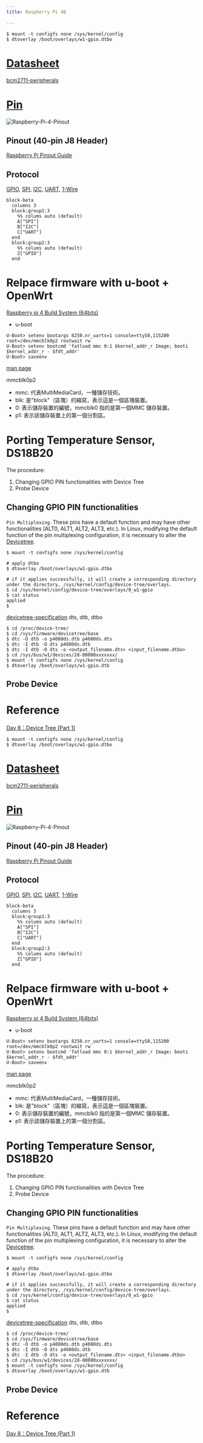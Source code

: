 ```yaml
---
title: Raspberry Pi 4B

---
```



``` console
$ mount -t configfs none /sys/kernel/config
$ dtoverlay /boot/overlays/w1-gpio.dtbo
```

# [Datasheet](https://datasheets.raspberrypi.com/rpi4/raspberry-pi-4-datasheet.pdf)

[bcm2711-peripherals](https://datasheets.raspberrypi.com/bcm2711/bcm2711-peripherals.pdf)

# [Pin](https://en.wikipedia.org/wiki/Lead_(electronics))
![Raspberry-Pi-4-Pinout](https://hackmd.io/_uploads/rJY5-alDeg.png)

## Pinout (40-pin J8 Header)
[Raspberry Pi Pinout Guide](https://randomnerdtutorials.com/raspberry-pi-pinout-gpios/)

## Protocol

[GPIO](https://en.wikipedia.org/wiki/General-purpose_input/output), [SPI](https://en.wikipedia.org/wiki/Serial_Peripheral_Interface), [I2C](https://en.wikipedia.org/wiki/I%C2%B2C), [UART](https://en.wikipedia.org/wiki/Universal_asynchronous_receiver-transmitter), [1-Wire](https://en.wikipedia.org/wiki/1-Wire)



``` mermaid
block-beta
  columns 3
  block:group1:3
    %% colums auto (default)
    A["SPI"]
    B["I2C"]
    C["UART"]
  end
  block:group2:3
    %% colums auto (default)
    Z["GPIO"]
  end
```

# Relpace firmware with u-boot + OpenWrt
[Raspberry pi 4 Build System (64bits)](https://hackmd.io/@sss22213/rklpt-BGK)


* u-boot



``` console
U-Boot> setenv bootargs 8250.nr_uarts=1 console=ttyS0,115200 root=/dev/mmcblk0p2 rootwait rw
U-Boot> setenv bootcmd 'fatload mmc 0:1 $kernel_addr_r Image; booti $kernel_addr_r - $fdt_addr'
U-Boot> saveenv
```
[man page](https://hub.digi.com/dp/path=/support/asset/u-boot-reference-manual/)

mmcblk0p2
* mmc: 代表MultiMediaCard，一種儲存技術。
* blk: 是"block"（區塊）的縮寫，表示這是一個區塊裝置。
* 0: 表示儲存裝置的編號，mmcblk0 指的是第一個MMC 儲存裝置。
* p1: 表示該儲存裝置上的第一個分割區。


# Porting Temperature Sensor, DS18B20
The procedure:
1. Changing GPIO PIN functionalities with Device Tree
2. Probe Device


## Changing GPIO PIN functionalities
`Pin Multiplexing`. These pins have a default function and may have other functionalities (ALT0, ALT1, ALT2, ALT3, etc.). In Linux, modifying the default function of the pin multiplexing configuration, it is necessary to alter the [Devicetree](https://en.wikipedia.org/wiki/Devicetree).

``` console
$ mount -t configfs none /sys/kernel/config

# apply dtbo
$ dtoverlay /boot/overlays/w1-gpio.dtbo

# if it applies successfully, it will create a corresponding directory under the directory, /sys/kernel/config/device-tree/overlays.
$ cd /sys/kernel/config/device-tree/overlays/0_w1-gpio
$ cat status 
applied
$
```


[devicetree-specification](https://github.com/devicetree-org/devicetree-specification)
dts, dtb, dtbo

``` console
$ cd /proc/device-tree/
$ cd /sys/firmware/devicetree/base
$ dtc -O dtb -o p4080ds.dtb p4080ds.dts
$ dtc -I dtb -O dts p4080ds.dtb
$ dtc -I dtb -O dts -o <output_filename.dts> <input_filename.dtbo>
$ cd /sys/bus/w1/devices/28-00000xxxxxxx/
$ mount -t configfs none /sys/kernel/config
$ dtoverlay /boot/overlays/w1-gpio.dtb
```

## Probe Device


# Reference
[Day 8：Device Tree (Part 1)](https://ithelp.ithome.com.tw/m/articles/10242811)



``` console
$ mount -t configfs none /sys/kernel/config
$ dtoverlay /boot/overlays/w1-gpio.dtbo
```

# [Datasheet](https://datasheets.raspberrypi.com/rpi4/raspberry-pi-4-datasheet.pdf)

[bcm2711-peripherals](https://datasheets.raspberrypi.com/bcm2711/bcm2711-peripherals.pdf)

# [Pin](https://en.wikipedia.org/wiki/Lead_(electronics))
![Raspberry-Pi-4-Pinout](https://hackmd.io/_uploads/rJY5-alDeg.png)

## Pinout (40-pin J8 Header)
[Raspberry Pi Pinout Guide](https://randomnerdtutorials.com/raspberry-pi-pinout-gpios/)

## Protocol

[GPIO](https://en.wikipedia.org/wiki/General-purpose_input/output), [SPI](https://en.wikipedia.org/wiki/Serial_Peripheral_Interface), [I2C](https://en.wikipedia.org/wiki/I%C2%B2C), [UART](https://en.wikipedia.org/wiki/Universal_asynchronous_receiver-transmitter), [1-Wire](https://en.wikipedia.org/wiki/1-Wire)



``` mermaid
block-beta
  columns 3
  block:group1:3
    %% colums auto (default)
    A["SPI"]
    B["I2C"]
    C["UART"]
  end
  block:group2:3
    %% colums auto (default)
    Z["GPIO"]
  end
```

# Relpace firmware with u-boot + OpenWrt
[Raspberry pi 4 Build System (64bits)](https://hackmd.io/@sss22213/rklpt-BGK)


* u-boot



``` console
U-Boot> setenv bootargs 8250.nr_uarts=1 console=ttyS0,115200 root=/dev/mmcblk0p2 rootwait rw
U-Boot> setenv bootcmd 'fatload mmc 0:1 $kernel_addr_r Image; booti $kernel_addr_r - $fdt_addr'
U-Boot> saveenv
```
[man page](https://hub.digi.com/dp/path=/support/asset/u-boot-reference-manual/)

mmcblk0p2
* mmc: 代表MultiMediaCard，一種儲存技術。
* blk: 是"block"（區塊）的縮寫，表示這是一個區塊裝置。
* 0: 表示儲存裝置的編號，mmcblk0 指的是第一個MMC 儲存裝置。
* p1: 表示該儲存裝置上的第一個分割區。


# Porting Temperature Sensor, DS18B20
The procedure:
1. Changing GPIO PIN functionalities with Device Tree
2. Probe Device


## Changing GPIO PIN functionalities
`Pin Multiplexing`. These pins have a default function and may have other functionalities (ALT0, ALT1, ALT2, ALT3, etc.). In Linux, modifying the default function of the pin multiplexing configuration, it is necessary to alter the [Devicetree](https://en.wikipedia.org/wiki/Devicetree).

``` console
$ mount -t configfs none /sys/kernel/config

# apply dtbo
$ dtoverlay /boot/overlays/w1-gpio.dtbo

# if it applies successfully, it will create a corresponding directory under the directory, /sys/kernel/config/device-tree/overlays.
$ cd /sys/kernel/config/device-tree/overlays/0_w1-gpio
$ cat status 
applied
$
```


[devicetree-specification](https://github.com/devicetree-org/devicetree-specification)
dts, dtb, dtbo

``` console
$ cd /proc/device-tree/
$ cd /sys/firmware/devicetree/base
$ dtc -O dtb -o p4080ds.dtb p4080ds.dts
$ dtc -I dtb -O dts p4080ds.dtb
$ dtc -I dtb -O dts -o <output_filename.dts> <input_filename.dtbo>
$ cd /sys/bus/w1/devices/28-00000xxxxxxx/
$ mount -t configfs none /sys/kernel/config
$ dtoverlay /boot/overlays/w1-gpio.dtb
```

## Probe Device


# Reference
[Day 8：Device Tree (Part 1)](https://ithelp.ithome.com.tw/m/articles/10242811)



